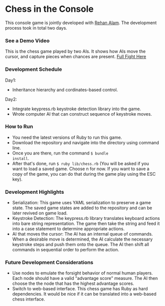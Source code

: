 # Chess in the Console #
This console game is jointly developed with [Rehan Alam][rehan-alam]. The development process took in total two days.

[rehan-alam]: https://github.com/ralam

### See a Demo Video ###
This is the chess game played by two AIs. It shows how AIs move the cursor, and capture pieces when chances are present. [Full Fight Here][ai-fight]

[ai-fight]: https://www.youtube.com/watch?v=NMLvO75pSBw

### Development Schedule ###
Day1:
+ Inheritance hierarchy and cordinates-based control.<br/>

Day2:
+ Integrate keypress.rb keystroke detection library into the game.
+ Wrote computer AI that can construct sequence of keystroke moves.

### How to Run ###
+ You need the latest versions of Ruby to run this game.
+ Download the repository and navigate into the directory using command line.
+ Once you are there, run the command <code>$ bundle install</code>.
+ After that's done, run <code>$ ruby lib/chess.rb</code> (You will be asked if you want to load a saved game. Choose n for now. If you want to save a copy of the game, you can do that during the game play using the ESC key).

### Development Highlights ###

+ Serialization: This game uses YAML serialization to preserve a game state. The saved game states are added to the repository and can be later revived on game load.
+ Keystroke Detection: The keypress.rb library translates keyboard actions into bare string representation. The game then take the string and feed it into a case statement to determine appropriate actions.
+ AI that moves the cursor: The AI has an internal queue of commands. When a desirable move is determined, the AI calculate the necessary keystroke steps and push them onto the queue. The AI then shift all commands in sequential order to perform the action.

### Future Development Considerations ###
+ Use nodes to emulate the forsight behavior of normal human players. Each node should have a valid "advantage score" measure. The AI then choose the the node that has the highest advantage scores.
+ Switch to web-based interface. This chess game has Ruby as hard dependencies. It would be nice if it can be translated into a web-based chess interface. 
